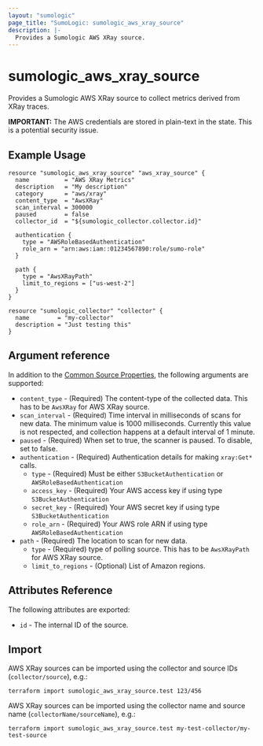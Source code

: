 ```yaml
---
layout: "sumologic"
page_title: "SumoLogic: sumologic_aws_xray_source"
description: |-
  Provides a Sumologic AWS XRay source.
---
```


# sumologic_aws_xray_source
Provides a Sumologic AWS XRay source to collect metrics derived from XRay traces.

__IMPORTANT:__ The AWS credentials are stored in plain-text in the state. This is a potential security issue.

## Example Usage
```hcl
resource "sumologic_aws_xray_source" "aws_xray_source" {
  name          = "AWS XRay Metrics"
  description   = "My description"
  category      = "aws/xray"
  content_type  = "AwsXRay"
  scan_interval = 300000
  paused        = false
  collector_id  = "${sumologic_collector.collector.id}"

  authentication {
    type = "AWSRoleBasedAuthentication"
    role_arn = "arn:aws:iam::01234567890:role/sumo-role"
  }

  path {
    type = "AwsXRayPath"
    limit_to_regions = ["us-west-2"]
  }
}

resource "sumologic_collector" "collector" {
  name        = "my-collector"
  description = "Just testing this"
}
```

## Argument reference

In addition to the [Common Source Properties](https://registry.terraform.io/providers/SumoLogic/sumologic/latest/docs#common-source-properties), the following arguments are supported:

 - `content_type` - (Required) The content-type of the collected data. This has to be `AwsXRay` for AWS XRay source.
 - `scan_interval` - (Required) Time interval in milliseconds of scans for new data. The minimum value is 1000 milliseconds. Currently this value is not respected, and collection happens at a default interval of 1 minute.
 - `paused` - (Required) When set to true, the scanner is paused. To disable, set to false.
 - `authentication` - (Required) Authentication details for making `xray:Get*` calls.
     + `type` - (Required) Must be either `S3BucketAuthentication` or `AWSRoleBasedAuthentication`
     + `access_key` - (Required) Your AWS access key if using type `S3BucketAuthentication`
     + `secret_key` - (Required) Your AWS secret key if using type `S3BucketAuthentication`
     + `role_arn` - (Required) Your AWS role ARN if using type `AWSRoleBasedAuthentication`
 - `path` - (Required) The location to scan for new data.
     + `type` - (Required) type of polling source. This has to be `AwsXRayPath` for AWS XRay source.
     + `limit_to_regions` - (Optional) List of Amazon regions.


## Attributes Reference
The following attributes are exported:

- `id` - The internal ID of the source.

## Import
AWS XRay sources can be imported using the collector and source IDs (`collector/source`), e.g.:

```hcl
terraform import sumologic_aws_xray_source.test 123/456
```

AWS XRay sources can be imported using the collector name and source name (`collectorName/sourceName`), e.g.:

```hcl
terraform import sumologic_aws_xray_source.test my-test-collector/my-test-source
```